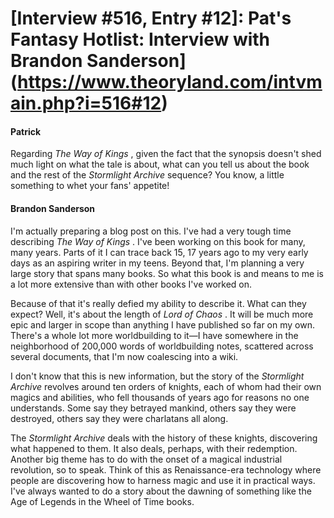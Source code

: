 # [Interview #516, Entry #12]: Pat's Fantasy Hotlist: Interview with Brandon Sanderson](https://www.theoryland.com/intvmain.php?i=516#12)

#### Patrick

Regarding
*The Way of Kings*
, given the fact that the synopsis doesn't shed much light on what the tale is about, what can you tell us about the book and the rest of the
*Stormlight Archive*
sequence? You know, a little something to whet your fans' appetite!

#### Brandon Sanderson

I'm actually preparing a blog post on this. I've had a very tough time describing
*The Way of Kings*
. I've been working on this book for many, many years. Parts of it I can trace back 15, 17 years ago to my very early days as an aspiring writer in my teens. Beyond that, I'm planning a very large story that spans many books. So what this book is and means to me is a lot more extensive than with other books I've worked on.

Because of that it's really defied my ability to describe it. What can they expect? Well, it's about the length of
*Lord of Chaos*
. It will be much more epic and larger in scope than anything I have published so far on my own. There's a whole lot more worldbuilding to it—I have somewhere in the neighborhood of 200,000 words of worldbuilding notes, scattered across several documents, that I'm now coalescing into a wiki.

I don't know that this is new information, but the story of the
*Stormlight Archive*
revolves around ten orders of knights, each of whom had their own magics and abilities, who fell thousands of years ago for reasons no one understands. Some say they betrayed mankind, others say they were destroyed, others say they were charlatans all along.

The
*Stormlight Archive*
deals with the history of these knights, discovering what happened to them. It also deals, perhaps, with their redemption. Another big theme has to do with the onset of a magical industrial revolution, so to speak. Think of this as Renaissance-era technology where people are discovering how to harness magic and use it in practical ways. I've always wanted to do a story about the dawning of something like the Age of Legends in the Wheel of Time books.

